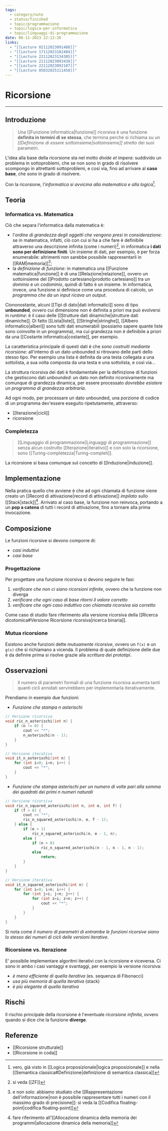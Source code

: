 ```yaml
---
tags:
  - category/note
  - status/finished
  - topic/programmazione
  - topic/logica-per-informatica
  - topic/linguaggi-di-programmazione
date: 06-11-2023 22:12:26
links:
  - "[[Lecture 02112023091408]]"
  - "[[Lecture 17112023102404]]"
  - "[[Lecture 22112023134305]]"
  - "[[Lecture 21112023093438]]"
  - "[[Lecture 22112023092107]]"
  - "[[Lecture 05032025111458]]"
---
```

# Ricorsione
---
## Introduzione
> Una [[Funzione informatica|funzione]] ricorsiva è una funzione **definita in termini di se stessa**, che termina perché si richiama su un _[[Definizione di essere sottoinsieme|sottoinsieme]] stretto_ dei suoi parametri.

L'idea alla base della ricorsione sta nel motto _divide et impera_: suddivido un problema in sottoproblemi, che se non sono in grado di risolvere scompongo in altrettanti sottoproblemi, e così via, fino ad arrivare al **caso base**, che sono in grado di risolvere.

Con la ricorsione, l'_informatica si avvicina alla matematica e alla logica_[^1].

## Teoria
### Informatica vs. Matematica
Ciò che separa l'informatica dalla matematica è:
- l'_ordine di grandezza degli oggetti che vengono presi in considerazione_: se in matematica, infatti, ciò con cui si ha a che fare è definibile attraverso una descrizione infinita (come i numeri)[^3], in informatica **i dati sono per definizione finiti**. Un insieme di dati, per esempio, è per forza enumerabile: altrimenti non sarebbe possibile rappresentarli in [[RAM|memoria]][^4];
- la _definizione di funzione_: in matematica una [[Funzione matematica|funzione]] è di una [[Relazione|relazione]], ovvero un sottoinsieme del [[Prodotto cartesiano|prodotto cartesiano]] tra un _dominio_ e un _codominio_, quindi di fatto è un insieme. In informatica, invece, una funzione si definisce come una procedura di calcolo, un _programma che da un input ricava un output_.

Ciononostante, alcuni [[Tipi di dato|dati informatici]] sono di tipo **unbounded**, ovvero cui dimensione non è definita a priori ma può evolversi in _runtime_: è il caso delle [[Strutture dati dinamiche|strutture dati dinamiche]]. Di fatto [[Lista|liste]], [[Stringhe|stringhe]], [[Albero informatico|alberi]] sono tutti dati enumerabili (possiamo sapere quante liste sono coinvolte in un programma), ma cui grandezza non è definibile a priori da una [[Costante informatica|costante]], per esempio.

La caratteristica principale di questi dati è che _sono costruiti mediante ricorsione_: all'interno di un dato unbounded si ritrovano delle parti dello stesso tipo. Per esempio una lista è definita da una testa collegata a una sottolista, a sua volta composta da una testa e una sottolista, e così via...

La struttura ricorsiva dei dati è fondamentale per la definizione di funzioni che gestiscono dati _unbounded_: un dato non definito ricorsivamente ma comunque di grandezza dinamica, per essere processato _dovrebbe esistere un programma di grandezza arbitraria_.

Ad ogni modo, per processare un dato unbounded, una porzione di codice di un programma dev'essere eseguito ripetutamente, attraverso:
- [[Iterazione|cicli]]
- ricorsione

### Completezza
> [[Linguaggio di programmazione|Linguaggi di programmazione]] senza alcun costrutto [[Iterazione|iterativo]] e con solo la ricorsione, sono [[Turing-completezza|Turing-completi]].

La ricorsione si basa comunque sul concetto di [[Induzione|induzione]].

## Implementazione
Nella pratica quello che avviene è che ad ogni chiamata di funzione viene creato un [[Record di attivazione|record di attivazione]] _impilato_ sullo [[Stack|stack]][^2]. Arrivato al caso base, la funzione non reinvoca, portando a un **pop a catena** di tutti i record di attivazione, fino a tornare alla prima invocazione.

## Composizione
Le funzioni ricorsive si devono comporre di:
- _casi induttivi_
- _casi base_

### Progettazione
Per progettare una funzione ricorsiva si devono seguire le fasi:
1. _verificare che non ci siano ricorsioni infinite_, ovvero che la funzione non diverga
2. _verificare che ogni caso di base ritorni il valore corretto_
3. _verificare che ogni caso induttivo con chiamata ricorsiva sia corretto_

Come caso di studio fare riferimento alla versione ricorsiva della [[Ricerca dicotomica#Versione Ricorsione ricorsiva|ricerca binaria]].

### Mutua ricorsione
Esistono anche funzioni dette _mutuamente ricorsive_, ovvero un `f(x)` e un `g(x)` che si richiamano a vicenda. Il problema di quale definizione delle due è da definire prima si risolve grazie alla _scrittura dei prototipi_.

## Osservazioni
> Il numero di parametri formali di una funzione ricorsiva aumenta tanti quanti cicli annidati servirebbero per implementarla iterativamente.

Prendiamo in esempio due funzioni:
- _Funzione che stampa $n$ asterischi_

```cpp
// Versione ricorsiva
void ric_n_asterischi(int n) {
	if (n != 0) {
		cout << "*";
		n_asterischi(n - 1);
	}
}

// Versione iterativa
void it_n_asterischi(int n) {
	for (int i=0; i<n; i++) {
		cout << "*";
	}
}
```

- _Funzione che stampa asterischi per un numero di volte pari alla somma dei quadrati dei primi $n$ numeri naturali_

```cpp
// Versione ricorsiva
void ric_n_squared_asterischi(int n, int e, int f) {
	if (f > 0) {
		cout << "*";
		ric_n_squared_asterischi(n, e, f - 1);
	} else {
	    if (e > 1)
		    ric_n_squared_asterischi(n, e - 1, n);
	    else {
		    if (n > 0)
			    ric_n_squared_asterischi(n - 1, n - 1, n - 1);
		    else
		        return;
	    }
	}
}

// Versione iterativa
void it_n_squared_asterischi(int n) {
	for (int i=0; i<n; i++) {
		for (int j=i; j<n; j++) {
			for (int z=i; z<n; z++) {
				cout << "*";
			}
		}
	}
}
```

Si nota come _il numero di parametri di entrambe le funzioni ricorsive siano lo stesso dei numeri di cicli delle versioni iterative_.

### Ricorsione vs. Iterazione
E' possibile implementare algoritmi iterativi con la ricorsione e viceversa. Ci sono in ambo i casi vantaggi e svantaggi, per esempio la versione ricorsiva:
- _è meno efficiente di quella iterativa_ (es. sequenza di Fibonacci)
- _usa più memoria di quella iterativa_ (stack)
- _è più elegante di quella iterativa_

## Rischi
Il rischio principale della ricorsione è l'eventuale _ricorsione infinita_, ovvero quando si dice che la funzione **diverge**.

## Referenze
- [[Ricorsione strutturale]]
- [[Ricorsione in coda]]

[^1]: vero, già visto in [[Logica proposizionale|logica proposizionale]] e nella [[Semantica classica#Definizione|definizione di semantica classica]]
[^2]: fare riferimento all'[[Allocazione dinamica della memoria dei programmi|allocazione dinamica della memoria]]
[^3]: si veda [[ZF]]
[^4]: e non solo: abbiamo studiato che [[Rappresentazione dell'informazione|non è possibile rappresentare tutti i numeri con il massimo grado di precisione]]: si veda la [[Codifica floating-point|codifica floating-point]]
